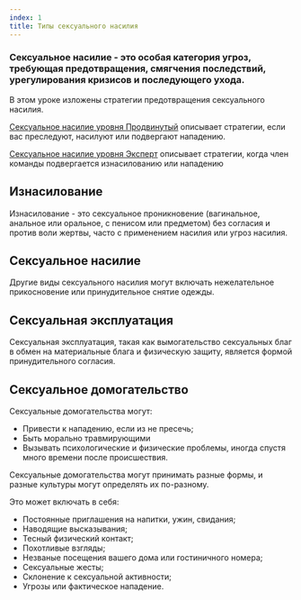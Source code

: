 ```yaml
---
index: 1
title: Типы сексуального насилия
---
```

### Сексуальное насилие - это особая категория угроз, требующая предотвращения, смягчения последствий, урегулирования кризисов и последующего ухода.

В этом уроке изложены стратегии предотвращения сексуального насилия.

[Сексуальное насилие уровня Продвинутый](umbrella://incident-response/sexual-assault/advanced) описывает стратегии, если вас преследуют, насилуют или подвергают нападению.

[Сексуальное насилие уровня Эксперт](umbrella://incident-response/sexual-assault/expert) описывает стратегии, когда член команды подвергается изнасилованию или нападению

## Изнасилование

Изнасилование - это сексуальное проникновение (вагинальное, анальное или оральное, с пенисом или предметом) без согласия и против воли жертвы, часто с применением насилия или угроз насилия.

## Сексуальное насилие

Другие виды сексуального насилия могут включать нежелательное прикосновение или принудительное снятие одежды.

## Сексуальная эксплуатация

Сексуальная эксплуатация, такая как вымогательство сексуальных благ в обмен на материальные блага и физическую защиту, является формой принудительного согласия.

## Сексуальное домогательство

Сексуальные домогательства могут:

*   Привести к нападению, если из не пресечь;
*   Быть морально травмирующими
*   Вызывать психологические и физические проблемы, иногда спустя много времени после происшествия.

Сексуальные домогательства могут принимать разные формы, и разные культуры могут определять их по-разному.

Это может включать в себя:

*   Постоянные приглашения на напитки, ужин, свидания;
*   Наводящие высказывания;
*   Тесный физический контакт;
*   Похотливые взгляды;
*   Незваные посещения вашего дома или гостиничного номера;
*   Сексуальные жесты;
*   Склонение к сексуальной активности;
*   Угрозы или фактическое нападение.